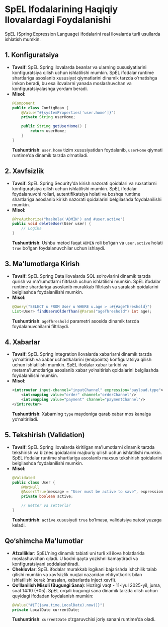 # SpEL Ifodalarining Haqiqiy Ilovalardagi Foydalanishi

SpEL (Spring Expression Language) ifodalarini real ilovalarda turli usullarda ishlatish mumkin.
## 1. Konfiguratsiya
- **Tavsif**: SpEL Spring ilovalarda beanlar va ularning xususiyatlarini konfiguratsiya qilish uchun ishlatilishi mumkin. SpEL ifodalar runtime shartlariga asoslanib xususiyat qiymatlarini dinamik tarzda o‘rnatishga imkon beradi, bu esa ilovalarni yanada moslashuvchan va konfiguratsiyalashga yordam beradi.
- **Misol**:
  ```java
  @Component
  public class ConfigBean {
      @Value("#{systemProperties['user.home']}")
      private String userHome;

      public String getUserHome() {
          return userHome;
      }
  }
  ```
  **Tushuntirish**: `user.home` tizim xususiyatidan foydalanib, `userHome` qiymati runtime’da dinamik tarzda o‘rnatiladi.

## 2. Xavfsizlik
- **Tavsif**: SpEL Spring Security’da kirish nazorati qoidalari va ruxsatlarni konfiguratsiya qilish uchun ishlatilishi mumkin. SpEL ifodalar foydalanuvchi rollari, autentifikatsiya holati va boshqa runtime shartlariga asoslanib kirish nazorati qoidalarini belgilashda foydalanilishi mumkin.
- **Misol**:
  ```java
  @PreAuthorize("hasRole('ADMIN') and #user.active")
  public void deleteUser(User user) {
      // Logika
  }
  ```
  **Tushuntirish**: Ushbu metod faqat `ADMIN` roli bo‘lgan va `user.active` holati `true` bo‘lgan foydalanuvchilar uchun ishlaydi.

## 3. Ma'lumotlarga Kirish
- **Tavsif**: SpEL Spring Data ilovalarda SQL so‘rovlarini dinamik tarzda qurish va ma'lumotlarni filtrlash uchun ishlatilishi mumkin. SpEL ifodalar runtime shartlariga asoslanib murakkab filtrlash va saralash qoidalarini belgilashda foydalanilishi mumkin.
- **Misol**:
  ```java
  @Query("SELECT u FROM User u WHERE u.age > :#{#ageThreshold}")
  List<User> findUsersOlderThan(@Param("ageThreshold") int age);
  ```
  **Tushuntirish**: `ageThreshold` parametri asosida dinamik tarzda foydalanuvchilarni filtrlaydi.

## 4. Xabarlar
- **Tavsif**: SpEL Spring Integration ilovalarda xabarlarni dinamik tarzda yo‘naltirish va xabar uchastkalarini (endpoints) konfiguratsiya qilish uchun ishlatilishi mumkin. SpEL ifodalar xabar tarkibi va metama'lumotlariga asoslanib xabar yo‘naltirish qoidalarini belgilashda foydalanilishi mumkin.
- **Misol**:
  ```xml
  <int:router input-channel="inputChannel" expression="payload.type">
      <int:mapping value="order" channel="orderChannel"/>
      <int:mapping value="payment" channel="paymentChannel"/>
  </int:router>
  ```
  **Tushuntirish**: Xabarning `type` maydoniga qarab xabar mos kanalga yo‘naltiriladi.

## 5. Tekshirish (Validation)
- **Tavsif**: SpEL Spring ilovalarda kiritilgan ma'lumotlarni dinamik tarzda tekshirish va biznes qoidalarini majburiy qilish uchun ishlatilishi mumkin. SpEL ifodalar runtime shartlariga asoslanib maxsus tekshirish qoidalarini belgilashda foydalanilishi mumkin.
- **Misol**:
  ```java
  @Validated
  public class User {
      @NotNull
      @AssertTrue(message = "User must be active to save", expression = "#this.active == true")
      private boolean active;

      // Getter va setterlar
  }
  ```
  **Tushuntirish**: `active` xususiyati `true` bo‘lmasa, validatsiya xatosi yuzaga keladi.

## Qo‘shimcha Ma'lumotlar
- **Afzalliklar**: SpEL’ning dinamik tabiati uni turli xil ilova holatlarida moslashuvchan qiladi. U kodni qayta yozishni kamaytiradi va konfiguratsiyani soddalashtiradi.
- **Cheklovlar**: SpEL ifodalar murakkab logikani bajarishda ishchilik talab qilishi mumkin va xavfsizlik nuqtai nazaridan ehtiyotkorlik bilan ishlatilishi kerak (masalan, xabarlarda inject xavfi).
- **Qo‘llanilish Misoli (Bugungi Sana)**: Hozirgi vaqt - 11-iyul 2025-yil, juma, soat 14:10 (+05). SpEL orqali bugungi sana dinamik tarzda olish uchun quyidagi ifodadan foydalanish mumkin:
  ```java
  @Value("#{T(java.time.LocalDate).now()}")
  private LocalDate currentDate;
  ```
  **Tushuntirish**: `currentDate` o‘zgaruvchisi joriy sanani runtime’da oladi.
